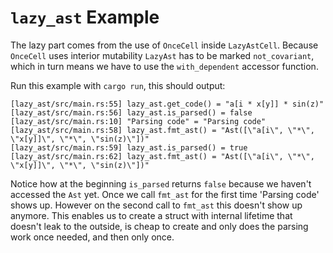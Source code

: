 # `lazy_ast` Example

The lazy part comes from the use of `OnceCell` inside `LazyAstCell`. Because
`OnceCell` uses interior mutability `LazyAst` has to be marked `not_covariant`,
which in turn means we have to use the `with_dependent` accessor function.

Run this example with `cargo run`, this should output:

```
[lazy_ast/src/main.rs:55] lazy_ast.get_code() = "a[i * x[y]] * sin(z)"
[lazy_ast/src/main.rs:56] lazy_ast.is_parsed() = false
[lazy_ast/src/main.rs:10] "Parsing code" = "Parsing code"
[lazy_ast/src/main.rs:58] lazy_ast.fmt_ast() = "Ast([\"a[i\", \"*\", \"x[y]]\", \"*\", \"sin(z)\"])"
[lazy_ast/src/main.rs:59] lazy_ast.is_parsed() = true
[lazy_ast/src/main.rs:62] lazy_ast.fmt_ast() = "Ast([\"a[i\", \"*\", \"x[y]]\", \"*\", \"sin(z)\"])"
```

Notice how at the beginning `is_parsed` returns `false` because we haven't
accessed the `Ast` yet. Once we call `fmt_ast` for the first time 'Parsing code'
shows up. However on the second call to `fmt_ast` this doesn't show up anymore.
This enables us to create a struct with internal lifetime that doesn't leak to
the outside, is cheap to create and only does the parsing work once needed, and
then only once.